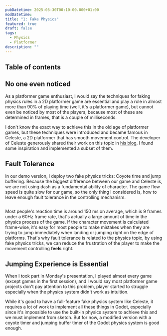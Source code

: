 ```yaml
---
pubDatetime: 2025-05-30T00:10:00.000+01:00
modDatetime: 
title: "1: Fake Physics"
featured: true
draft: false
tags:
  - Physics
  - Platformer
description: ""
---
```


## Table of contents

## No one even noticed

As a platformer game enthusiast, I would say the techniques for faking physics rules in a 2D platformer game are essential and play a role in almost more than 90% of playing time (well, it's a platformer game), but cannot even be noticed by most of the players, because most of these are determined in frames, that is a couple of milliseconds.

I don't know the exact way to achieve this in the old age of platformer games, but these techniques were introduced and became famous in Celeste, a 2D platformer that has smooth movement control. The developer of Celeste generously shared their work on this topic in [his blog](https://maddymakesgames.com/articles/celeste_and_forgiveness/index.html), I found some inspiration and implemented a subset of them.

## Fault Tolerance

In our demo version, I deploy two fake physics tricks: Coyote time and jump buffering. Because the biggest difference between our game and Celeste is, we are not using dash as a fundamental ability of character. The game flow speed is quite slow for our game, so the only thing I considered is, how to leave enough fault tolerance in the controlling mechanism.

![]()

Most people's reaction time is around 150 ms on average, which is 9 frames under a 60Hz frame rate, that's actually a large amount of time in the physics process of the game. If the character movement is calculated frame-wise, it's easy for most people to make mistakes when they are trying to jump immediately when landing or jumping right on the edge of platforms. That's why fault tolerance is related to the physics topic, by using fake physics tricks, we can reduce the frustration of the player to make the movement controlling __feels__ right.

## Jumping Experience is Essential

When I took part in Monday's presentation, I played almost every game (except games in the first session), and I would say most platformer game projects don't pay attention to this problem, player started to struggle especially when the physics system didn't work as intuition.

While it's good to have a full-feature fake physics system like Celeste, it requires a lot of work to implement all these things in Godot, especially since it's impossible to use the built-in physics system to achieve this and we must implement from sketch. But for now, a modified version with a coyote timer and jumping buffer timer of the Godot physics system is good enough.
